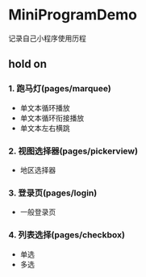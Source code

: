 # MiniProgramDemo
记录自己小程序使用历程
## hold on

### 1. 跑马灯(pages/marquee)
* 单文本循环播放
* 单文本循环衔接播放
* 单文本左右横跳

### 2. 视图选择器(pages/pickerview)
* 地区选择器

### 3. 登录页(pages/login)
* 一般登录页

### 4. 列表选择(pages/checkbox)
* 单选
* 多选
